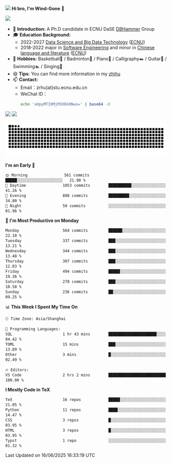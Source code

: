 <img src="https://media.giphy.com/media/LnQjpWaON8nhr21vNW/giphy.gif" width="60">  **Hi bro, I'm Wind-Gone** 👋

![](https://komarev.com/ghpvc/?username=your-github-Wind-Gone&style=flat-square)

- 🌱 **Introduction:** A Ph.D candidate in ECNU DaSE [DBHammer](https://dbhammer.github.io/) Group
- 🎓 **Education Background:**
  - 2022-2027 [Data Science and Big Data Technology](http://dase.ecnu.edu.cn/) ([ECNU](https://www.ecnu.edu.cn/))
  - 2018-2022 major in [Software Engineering](http://www.sei.ecnu.edu.cn/) and minor in [Chinese language and literature](https://zhwx.ecnu.edu.cn/) ([ECNU](https://www.ecnu.edu.cn/))
- 🐣 **Hobbies:** Basketball🏀 / Badminton🏸 / Piano🎹 / Calligraphy✒️ / Guitar🎸 / Swimming🏊 / Singing🎤
- 😄 **Tips**: You can find more information in my [zhihu](https://www.zhihu.com/people/hhhuhuh)
- 📫 **Contact:**
  - Email：zrhu(at)stu.ecnu.edu.cn
  - WeChat ID：
    ```bash
    echo 'aHpyMTI0MjM3ODk0Nwo=' | base64 -d
    ```
<div>
  <img width="390px" src="https://github-readme-stats.vercel.app/api?username=Wind-Gone&show_icons=true&theme=vue">
  <img width="415px" src="http://github-readme-streak-stats.herokuapp.com/?user=Wind-Gone&theme=vue">
<!--   <img width="390px" src="https://github-readme-stats.anuraghazra1.vercel.app/api/top-langs/?username=Wind-Gone&layout=compact&theme=vue" /> -->
</div>

<!--[![Zirui Hu's github activity graph](https://github-readme-activity-graph.vercel.app/graph?username=Wind-Gone&theme=flat-square)](https://github.com/Wind-Gone/github-readme-activity-graph)-->
![Snake animation](https://raw.githubusercontent.com/Wind-Gone/Wind-Gone/output/github-contribution-grid-snake.svg)

<!--START_SECTION:waka-->
**I'm an Early 🐤** 

```text
🌞 Morning                561 commits         █████░░░░░░░░░░░░░░░░░░░░   21.98 % 
🌆 Daytime                1053 commits        ██████████░░░░░░░░░░░░░░░   41.26 % 
🌃 Evening                888 commits         █████████░░░░░░░░░░░░░░░░   34.80 % 
🌙 Night                  50 commits          ░░░░░░░░░░░░░░░░░░░░░░░░░   01.96 % 
```
📅 **I'm Most Productive on Monday** 

```text
Monday                   564 commits         ██████░░░░░░░░░░░░░░░░░░░   22.10 % 
Tuesday                  337 commits         ███░░░░░░░░░░░░░░░░░░░░░░   13.21 % 
Wednesday                344 commits         ███░░░░░░░░░░░░░░░░░░░░░░   13.48 % 
Thursday                 307 commits         ███░░░░░░░░░░░░░░░░░░░░░░   12.03 % 
Friday                   494 commits         █████░░░░░░░░░░░░░░░░░░░░   19.36 % 
Saturday                 270 commits         ███░░░░░░░░░░░░░░░░░░░░░░   10.58 % 
Sunday                   236 commits         ██░░░░░░░░░░░░░░░░░░░░░░░   09.25 % 
```


📊 **This Week I Spent My Time On** 

```text
🕑︎ Time Zone: Asia/Shanghai

💬 Programming Languages: 
SQL                      1 hr 43 mins        █████████████████████░░░░   84.42 % 
TOML                     15 mins             ███░░░░░░░░░░░░░░░░░░░░░░   13.09 % 
Other                    3 mins              █░░░░░░░░░░░░░░░░░░░░░░░░   02.49 % 

🔥 Editors: 
VS Code                  2 hrs 2 mins        █████████████████████████   100.00 % 
```

**I Mostly Code in TeX** 

```text
TeX                      16 repos            █████░░░░░░░░░░░░░░░░░░░░   21.05 % 
Python                   11 repos            ████░░░░░░░░░░░░░░░░░░░░░   14.47 % 
CSS                      3 repos             █░░░░░░░░░░░░░░░░░░░░░░░░   03.95 % 
HTML                     3 repos             █░░░░░░░░░░░░░░░░░░░░░░░░   03.95 % 
Typst                    1 repo              ░░░░░░░░░░░░░░░░░░░░░░░░░   01.32 % 
```




 Last Updated on 16/06/2025 16:33:19 UTC
<!--END_SECTION:waka-->
